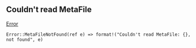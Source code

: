Couldn't read MetaFile
---
[Error](https://github.com/habitat-sh/habitat/blob/6e540f0f86a67a5c83feb0ebd633eaeccba09c2a/components/core/src/error.rs)

```
Error::MetaFileNotFound(ref e) => format!("Couldn't read MetaFile: {}, not found", e)
```
